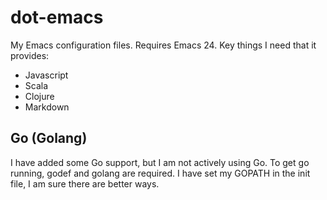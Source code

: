 dot-emacs
=========

My Emacs configuration files. Requires Emacs 24. Key things I need
that it provides:

* Javascript
* Scala
* Clojure
* Markdown

## Go (Golang)

I have added some Go support, but I am not actively using Go. To get
go running, godef and golang are required. I have set my GOPATH in the
init file, I am sure there are better ways.
